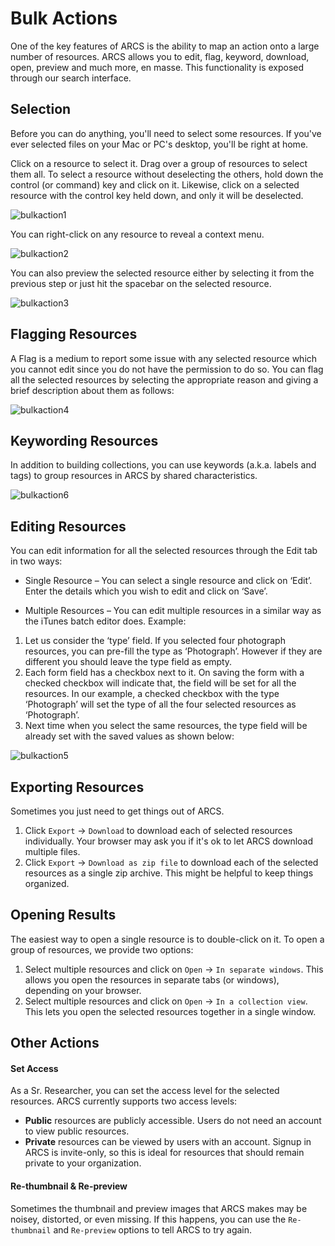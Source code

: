 Bulk Actions
============

One of the key features of ARCS is the ability to map an action onto a large
number of resources. ARCS allows you to edit, flag, keyword, download, open,
preview and much more, en masse. This functionality is exposed through our
search interface.

Selection
---------
Before you can do anything, you'll need to select some resources. If you've
ever selected files on your Mac or PC's desktop, you'll be right at home.

Click on a resource to select it. Drag over a group of resources to select them
all. To select a resource without deselecting the others, hold down the control
(or command) key and click on it. Likewise, click on a selected resource with
the control key held down, and only it will be deselected.

![bulkaction1](../img/docs/bulkaction-1.png)

You can right-click on any resource to reveal a context menu.

![bulkaction2](../img/docs/bulkaction-2.png)

You can also preview the selected resource either by selecting it from the
previous step or just hit the spacebar on the selected resource.

![bulkaction3](../img/docs/bulkaction-3.png)

Flagging Resources
------------------
A Flag is a medium to report some issue with any selected resource which you
cannot edit since you do not have the permission to do so. You can flag all the
selected resources by selecting the appropriate reason and giving a brief
description about them as follows:

![bulkaction4](../img/docs/bulkaction-4.png)

Keywording Resources
--------------------
In addition to building collections, you can use keywords (a.k.a. labels and 
tags) to group resources in ARCS by shared characteristics.

![bulkaction6](../img/docs/bulkaction-6.png)

Editing Resources
-----------------
You can edit information for all the selected resources through the Edit tab in
two ways:

- Single Resource – You can select a single resource and click on ‘Edit’. Enter
  the details which you wish to edit and click on ‘Save’.

- Multiple Resources – You can edit multiple resources in a similar way as the
  iTunes batch editor does.  Example: 

1.	Let us consider the ‘type’ field. If you selected four photograph
    resources, you can pre-fill the type as ‘Photograph’. However if they are
    different you should leave the type field as empty.
2.	Each form field has a checkbox next to it. On saving the form with a
    checked checkbox will indicate that, the field will be set for all the
    resources. In our example, a checked checkbox with the type ‘Photograph’
    will set the type of all the four selected resources as ‘Photograph’.
3.	Next time when you select the same resources, the type field will be
    already set with the saved values as shown below:

![bulkaction5](../img/docs/bulkaction-5.png)

Exporting Resources
-------------------
Sometimes you just need to get things out of ARCS. 

1. Click `Export` &rarr; `Download` to download each of selected resources
   individually. Your browser may ask you if it's ok to let ARCS download
   multiple files.
2. Click `Export` &rarr; `Download as zip file` to download each of the
   selected resources as a single zip archive. This might be helpful to keep
   things organized.

Opening Results
---------------
The easiest way to open a single resource is to double-click on it. To open a
group of resources, we provide two options:

1.	Select multiple resources and click on `Open` &rarr; `In separate windows`.
    This allows you open the resources in separate tabs (or windows), depending
    on your browser.
2.	Select multiple resources and click on `Open` &rarr; `In a collection
    view`. This lets you open the selected resources together in a single
    window.

Other Actions
-------------
#### Set Access
As a Sr. Researcher, you can set the access level for the selected resources.
ARCS currently supports two access levels:

- **Public** resources are publicly accessible. Users do not need an account to
  view public resources.
- **Private** resources can be viewed by users with an account. Signup in ARCS
  is invite-only, so this is ideal for resources that should remain private to
  your organization.

#### Re-thumbnail & Re-preview
Sometimes the thumbnail and preview images that ARCS makes may be noisey, 
distorted, or even missing. If this happens, you can use the `Re-thumbnail`
and `Re-preview` options to tell ARCS to try again.
